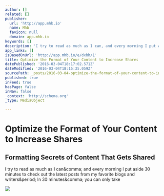 ```yaml
---
author: []
related: []
publisher:
  url: 'http://app.mhb.io'
  name: Mhb
  favicon: null
  domain: app.mhb.io
keywords: []
description: 'I try to read as much as I can, and every morning I put aside 30 minutes to check out the latest posts from my favorite blogs and writers. In 30 minutes, you can only take'
app_links: []
isBasedOnUrl: 'http://app.mhb.io/e/dxbh/1'
title: Optimize the Format of Your Content to Increase Shares
datePublished: '2016-03-04T18:17:02.571Z'
dateModified: '2016-03-04T18:15:35.059Z'
sourcePath: _posts/2016-03-04-optimize-the-format-of-your-content-to-increase-shares.md
published: true
inFeed: true
hasPage: false
inNav: false
_context: 'http://schema.org'
_type: MediaObject

---
```

# Optimize the Format of Your Content to Increase Shares

<article style=""><h1>Formatting Secrets of Content That Gets Shared</h1><p>I try to read as much as I can&amp;comma; and every morning I put aside 30 minutes to check out the latest posts from my favorite blogs and writers&amp;period; In 30 minutes&amp;comma; you can only take</p><img src="https://blog.bufferapp.com/wp-content/uploads/2015/10/type-away.jpg" /></article>